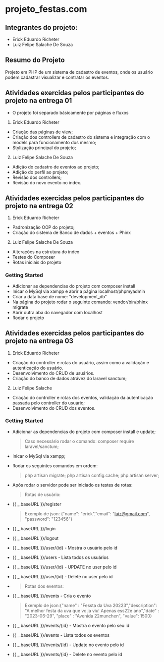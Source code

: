# projeto_festas.com

## Integrantes do projeto:

-   Erick Eduardo Richeter
-   Luiz Felipe Salache De Souza

## Resumo do Projeto

Projeto em PHP de um sistema de cadastro de eventos, onde os usuário podem cadastrar visualizar e contratar os eventos.

## Atividades exercidas pelos participantes do projeto na entrega 01

-   O projeto foi separado básicamente por páginas e fluxos

1. Erick Eduardo Richeter

-   Criação das páginas de view;
-   Criação dos controllers de cadastro do sistema e integração com o models para funcionamento dos mesmo;
-   Stylização principal do projeto;

2. Luiz Felipe Salache De Souza

-   Adição do cadastro de eventos ao projeto;
-   Adição do perfil ao projeto;
-   Revisão dos controllers;
-   Revisão do novo evento no index.

## Atividades exercidas pelos participantes do projeto na entrega 02

1. Erick Eduardo Richeter

-   Padronização OOP do projeto;
-   Criação do sistema de Banco de dados + eventos + Phinx

2. Luiz Felipe Salache De Souza

-   Alterações na estrutura do index
-   Testes do Composer
-   Rotas iniciais do projeto

### Getting Started

-   Adicionar as dependencias do projeto com composer install
-   Inicar o MySql via xampp e abrir a página localhost/phpmyadmin
-   Criar a data base de nome: "development_db"
-   Na página do projeto rodar o seguinte comando: vendor/bin/phinx migrate
-   Abrir outra aba do navegador com localhost
-   Rodar o projeto

## Atividades exercidas pelos participantes do projeto na entrega 03

1. Erick Eduardo Richeter

-   Criação do controller e rotas do usuário, assim como a validação e autenticação do usuário.
-   Desenvolvimento do CRUD de usuários.
-   Criação do banco de dados atrávez do laravel sanctum;

2. Luiz Felipe Salache

-   Criação do controller e rotas dos eventos, validação da autenticação passada pelo controller do usuário;
-   Desenvolvimento do CRUD dos eventos.

### Getting Started

-   Adicionar as dependencias do projeto com composer install e update;
    > Caso necessário rodar o comando: composer require laravel/sanctum;
-   Inicar o MySql via xampp;
-   Rodar os seguintes comandos em ordem:
    > php artisan migrate;
    > php artisan config:cache;
    > php artisan server;
-   Após rodar o servidor pode ser iniciado os testes de rotas:

    > Rotas de usuário:

-   {{ _.baseURL }}/register
    > Exemplo de json: {"name": "erick","email": "luiz@gmail.com", "password": "123456"}
-   {{ _.baseURL }}/login
-   {{ _.baseURL }}/logout
-   {{ _.baseURL }}/user/{id} - Mostra o usuário pelo id
-   {{ _.baseURL }}/users - Lista todos os usuários
-   {{ _.baseURL }}/user/{id} - UPDATE no user pelo id
-   {{ _.baseURL }}/user/{id} - Delete no user pelo id

-   > Rotas dos eventos:

-   {{ _.baseURL }}/events - Cria o evento
    > Exemplo de json:{"name" : "Fessta da Uva 20223","description": "A melhor festa da uva que vc ja viu! Apenas ess22e ano","date" : "2023-06-29", "place" : "Avenida 22munchen", "value": 1500}
-   {{ _.baseURL }}/events/{id} - Mostra o evento pelo seu id
-   {{ _.baseURL }}/events - Lista todos os eventos
-   {{ _.baseURL }}/events/{id} - Update no evento pelo id
-   {{ _.baseURL }}/events/{id} - Delete no evento pelo id
